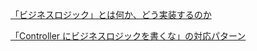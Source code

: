 [「ビジネスロジック」とは何か、どう実装するのか](https://qiita.com/os1ma/items/25725edfe3c2af93d735)

[「Controller にビジネスロジックを書くな」の対応パターン](https://qiita.com/os1ma/items/66fb47f229896b32b2e8)
